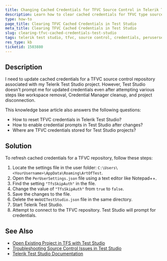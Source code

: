 ```yaml
---
title: Changing Cached Credentials for TFVC Source Control in Telerik Test Studio
description: Learn how to clear cached credentials for TFVC type source control repository associated with a Telerik Test Studio project.
type: how-to
page_title: Clearing TFVC Cached Credentials in Test Studio
meta_title: Clearing TFVC Cached Credentials in Test Studio
slug: clearing-tfvc-cached-credentials-test-studio
tags: telerik test studio, tfvc, source control, credentials, perusersettings.json
res_type: kb
ticketid: 1503880
---
```


## Description

I need to update cached credentials for a TFVC source control repository associated with my Telerik Test Studio project. However, Test Studio doesn't prompt me for updated credentials even after attempting various steps like workspace removal, Credential Manager cleanup, and project disconnection.

This knowledge base article also answers the following questions:
- How to reset TFVC credentials in Telerik Test Studio?
- How to enable credential prompts in Test Studio after changes?
- Where are TFVC credentials stored for Test Studio projects?

## Solution

To refresh cached credentials for a TFVC repository, follow these steps:

1. Locate the settings file in the user folder: `C:\Users\<YourUsername>\AppData\Roaming\ArtOfTest`.
2. Open the `PerUserSettings.json` file using a text editor like Notepad++.
3. Find the setting `"TfsSkipAuth"` in the file.
4. Change the value of `"TfsSkipAuth"` from `true` to `false`.
5. Save the changes to the file.
6. Delete the `WebUITestStudio.json` file in the same directory.
7. Start Telerik Test Studio.
8. Attempt to connect to the TFVC repository. Test Studio will prompt for credentials.

## See Also

- [Open Existing Project in TFS with Test Studio](https://docs.telerik.com/teststudio/general-information/start-a-project/welcome-screen#open-existing-project) 
- [Troubleshooting Source Control Issues in Test Studio](https://docs.telerik.com/teststudio/troubleshooting/source-control) 
- [Telerik Test Studio Documentation](https://docs.telerik.com/teststudio/overview) 
